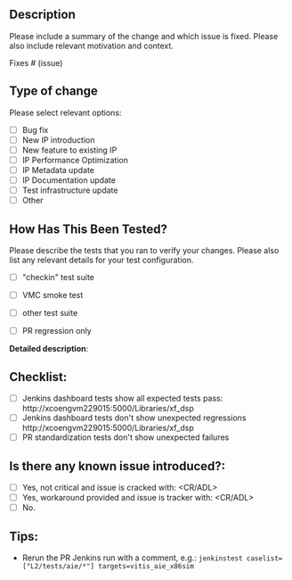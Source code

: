 ## Description

Please include a summary of the change and which issue is fixed. Please also include relevant motivation and context.

Fixes # (issue)

## Type of change

Please select relevant options:

- [ ] Bug fix
- [ ] New IP introduction
- [ ] New feature to existing IP
- [ ] IP Performance Optimization
- [ ] IP Metadata update
- [ ] IP Documentation update
- [ ] Test infrastructure update
- [ ] Other

## How Has This Been Tested?

Please describe the tests that you ran to verify your changes. Please also list any relevant details for your test configuration.

- [ ] "checkin" test suite
- [ ] VMC smoke test
- [ ] other test suite
- [ ] PR regression only


**Detailed description**:

## Checklist:

- [ ] Jenkins dashboard tests show all expected tests pass:
    http://xcoengvm229015:5000/Libraries/xf_dsp
- [ ] Jenkins dashboard tests don't show unexpected regressions
    http://xcoengvm229015:5000/Libraries/xf_dsp
- [ ] PR standardization tests don't show unexpected failures

## Is there any known issue introduced?:

- [ ] Yes, not critical and issue is cracked with: <CR/ADL>
- [ ] Yes, workaround provided and issue is tracker with: <CR/ADL>
- [ ] No.

## Tips:

- Rerun the PR Jenkins run with a comment, e.g.:  `jenkinstest caselist=["L2/tests/aie/*"] targets=vitis_aie_x86sim`



